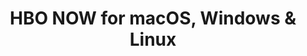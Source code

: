 ---
name: HBO NOW
url: 'https://play.hbonow.com/'
category: Entertainment
title: 'HBO NOW for macOS, Windows & Linux'
key: hbo-now

---